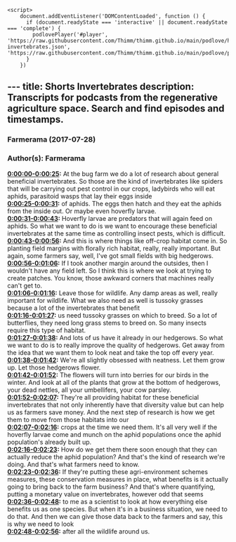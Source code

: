 <script src="https://cdn.podlove.org/web-player/embed.js"></script>
    <script>
        document.addEventListener('DOMContentLoaded', function () {
          if (document.readyState === 'interactive' || document.readyState === 'complete') {
            podlovePlayer('#player', 'https://raw.githubusercontent.com/Thimm/thimm.github.io/main/podlove/https://raw.githubusercontent.com/Thimm/thimm.github.io/main/podlove/podlove/Farmerama/Shorts-invertebrates.json', 'https://raw.githubusercontent.com/Thimm/thimm.github.io/main/podlove/podlove/Farmerama/config.json').then(registerExternalEvents('player'))
          }
        })
  </script>---
title: Shorts Invertebrates
description: Transcripts for podcasts from the regenerative agriculture space. Search and find episodes and timestamps.
---

### Farmerama  (2017-07-28)  
### Author(s): Farmerama  

**[0:00:00-0:00:25](https://soundcloud.com/farmerama-radio/shorts-invertebrates#t=0:00:00):**  At the bug farm we do a lot of research about general beneficial invertebrates.  So those are the kind of invertebrates like spiders that will be carrying out pest control  in our crops, ladybirds who will eat aphids, parasitoid wasps that lay their eggs inside  
**[0:00:25-0:00:31](https://soundcloud.com/farmerama-radio/shorts-invertebrates#t=0:00:25):**  of aphids.  The eggs then hatch and they eat the aphids from the inside out.  Or maybe even hoverfly larvae.  
**[0:00:31-0:00:43](https://soundcloud.com/farmerama-radio/shorts-invertebrates#t=0:00:31):**  Hoverfly larvae are predators that will again feed on aphids.  So what we want to do is we want to encourage these beneficial invertebrates at the same  time as controlling insect pests, which is difficult.  
**[0:00:43-0:00:56](https://soundcloud.com/farmerama-radio/shorts-invertebrates#t=0:00:43):**  And this is where things like off-crop habitat come in.  So planting field margins with florally rich habitat, really, really important.  But again, some farmers say, well, I've got small fields with big hedgerows.  
**[0:00:56-0:01:06](https://soundcloud.com/farmerama-radio/shorts-invertebrates#t=0:00:56):**  If I took another margin around the outsides, then I wouldn't have any field left.  So I think this is where we look at trying to create patches.  You know, those awkward corners that machines really can't get to.  
**[0:01:06-0:01:16](https://soundcloud.com/farmerama-radio/shorts-invertebrates#t=0:01:06):**  Leave those for wildlife.  Any damp areas as well, really important for wildlife.  What we also need as well is tussoky grasses because a lot of the invertebrates that benefit  
**[0:01:16-0:01:27](https://soundcloud.com/farmerama-radio/shorts-invertebrates#t=0:01:16):**  us need tussoky grasses on which to breed.  So a lot of butterflies, they need long grass stems to breed on.  So many insects require this type of habitat.  
**[0:01:27-0:01:38](https://soundcloud.com/farmerama-radio/shorts-invertebrates#t=0:01:27):**  And lots of us have it already in our hedgerows.  So what we want to do is to really improve the quality of hedgerows.  Get away from the idea that we want them to look neat and take the top off every year.  
**[0:01:38-0:01:42](https://soundcloud.com/farmerama-radio/shorts-invertebrates#t=0:01:38):**  We're all slightly obsessed with neatness.  Let them grow up.  Let those hedgerows flower.  
**[0:01:42-0:01:52](https://soundcloud.com/farmerama-radio/shorts-invertebrates#t=0:01:42):**  The flowers will turn into berries for our birds in the winter.  And look at all of the plants that grow at the bottom of hedgerows, your dead nettles,  all your umbellifers, your cow parsley.  
**[0:01:52-0:02:07](https://soundcloud.com/farmerama-radio/shorts-invertebrates#t=0:01:52):**  They're all providing habitat for these beneficial invertebrates that not only inherently have  that diversity value but can help us as farmers save money.  And the next step of research is how we get them to move from those habitats into our  
**[0:02:07-0:02:16](https://soundcloud.com/farmerama-radio/shorts-invertebrates#t=0:02:07):**  crops at the time we need them.  It's all very well if the hoverfly larvae come and munch on the aphid populations once  the aphid population's already built up.  
**[0:02:16-0:02:23](https://soundcloud.com/farmerama-radio/shorts-invertebrates#t=0:02:16):**  How do we get them there soon enough that they can actually reduce the aphid population?  And that's the kind of research we're doing.  And that's what farmers need to know.  
**[0:02:23-0:02:36](https://soundcloud.com/farmerama-radio/shorts-invertebrates#t=0:02:23):**  If they're putting these agri-environment schemes measures, these conservation measures  in place, what benefits is it actually going to bring back to the farm business?  And that's where quantifying, putting a monetary value on invertebrates, however odd that seems  
**[0:02:36-0:02:48](https://soundcloud.com/farmerama-radio/shorts-invertebrates#t=0:02:36):**  to me as a scientist to look at how everything else benefits us as one species.  But when it's in a business situation, we need to do that.  And then we can give those data back to the farmers and say, this is why we need to look  
**[0:02:48-0:02:56](https://soundcloud.com/farmerama-radio/shorts-invertebrates#t=0:02:48):**  after all the wildlife around us.  